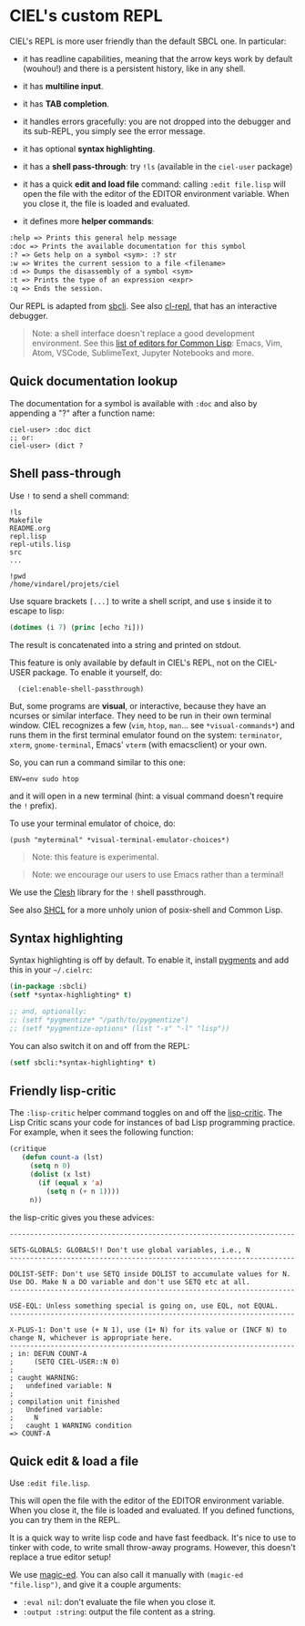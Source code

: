 # CIEL's custom REPL

CIEL's REPL is more user friendly than the default SBCL one. In particular:

-  it has readline capabilities, meaning that the arrow keys work by default (wouhou!) and there is a persistent history, like in any shell.
-  it has **multiline input**.
-  it has **TAB completion**.
-  it handles errors gracefully: you are not dropped into the debugger and its sub-REPL, you simply see the error message.
-  it has optional **syntax highlighting**.

- it has a **shell pass-through**: try `!ls` (available in the `ciel-user` package)
- it has a quick **edit and load file** command: calling `:edit file.lisp` will open the file with the editor of the EDITOR environment variable. When you close it, the file is loaded and evaluated.

-  it defines more **helper commands**:

``` txt
:help => Prints this general help message
:doc => Prints the available documentation for this symbol
:? => Gets help on a symbol <sym>: :? str
:w => Writes the current session to a file <filename>
:d => Dumps the disassembly of a symbol <sym>
:t => Prints the type of an expression <expr>
:q => Ends the session.
```

Our REPL is adapted from [sbcli](https://github.com/hellerve/sbcli). See also [cl-repl](https://github.com/koji-kojiro/cl-repl/), that has an interactive debugger.

> Note: a shell interface doesn't replace a good development environment. See this [list of editors for Common Lisp](https://lispcookbook.github.io/cl-cookbook/editor-support.html): Emacs, Vim, Atom, VSCode, SublimeText, Jupyter Notebooks and more.

## Quick documentation lookup

The documentation for a symbol is available with `:doc` and also by
appending a "?" after a function name:

```
ciel-user> :doc dict
;; or:
ciel-user> (dict ?
```

## Shell pass-through

Use `!` to send a shell command:

```
!ls
Makefile
README.org
repl.lisp
repl-utils.lisp
src
...

!pwd
/home/vindarel/projets/ciel
```

Use square brackets `[...]` to write a shell script, and use `$` inside it to escape to lisp:

```lisp
(dotimes (i 7) (princ [echo ?i]))
```

The result is concatenated into a string and printed on stdout.

This feature is only available by default in CIEL's REPL, not on the
CIEL-USER package. To enable it yourself, do:

      (ciel:enable-shell-passthrough)

But, some programs are **visual**, or interactive, because they have an ncurses or similar interface. They need
to be run in their own terminal window. CIEL recognizes a few (`vim`,
`htop`, `man`… see `*visual-commands*`) and runs them in the first terminal emulator found on
the system: `terminator`, `xterm`, `gnome-terminal`, Emacs' `vterm` (with emacsclient) or your own.

So, you can run a command similar to this one:

    ENV=env sudo htop

and it will open in a new terminal (hint: a visual command doesn't require the `!` prefix).

To use your terminal emulator of choice, do:

    (push "myterminal" *visual-terminal-emulator-choices*)

> Note: this feature is experimental.

> Note: we encourage our users to use Emacs rather than a terminal!

We use the [Clesh](https://github.com/Neronus/clesh) library for the `!` shell passthrough.

See also [SHCL](https://github.com/bradleyjensen/shcl) for a more unholy union of posix-shell and Common Lisp.


## Syntax highlighting

Syntax highlighting is off by default. To enable it, install [pygments](https://pygments.org/) and add this in your `~/.cielrc`:

```lisp
(in-package :sbcli)
(setf *syntax-highlighting* t)

;; and, optionally:
;; (setf *pygmentize* "/path/to/pygmentize")
;; (setf *pygmentize-options* (list "-s" "-l" "lisp"))
```

You can also switch it on and off from the REPL:

```lisp
(setf sbcli:*syntax-highlighting* t)
```

## Friendly lisp-critic

The `:lisp-critic` helper command toggles on and off the
[lisp-critic](https://github.com/g000001/lisp-critic). The Lisp Critic
scans your code for instances of bad Lisp programming practice. For
example, when it sees the following function:


~~~lisp
(critique
   (defun count-a (lst)
     (setq n 0)
     (dolist (x lst)
       (if (equal x 'a)
         (setq n (+ n 1))))
     n))
~~~

the lisp-critic gives you these advices:

```
----------------------------------------------------------------------

SETS-GLOBALS: GLOBALS!! Don't use global variables, i.e., N
----------------------------------------------------------------------

DOLIST-SETF: Don't use SETQ inside DOLIST to accumulate values for N.
Use DO. Make N a DO variable and don't use SETQ etc at all.
----------------------------------------------------------------------

USE-EQL: Unless something special is going on, use EQL, not EQUAL.
----------------------------------------------------------------------

X-PLUS-1: Don't use (+ N 1), use (1+ N) for its value or (INCF N) to
change N, whichever is appropriate here.
----------------------------------------------------------------------
; in: DEFUN COUNT-A
;     (SETQ CIEL-USER::N 0)
;
; caught WARNING:
;   undefined variable: N
;
; compilation unit finished
;   Undefined variable:
;     N
;   caught 1 WARNING condition
=> COUNT-A
```

## Quick edit & load a file

Use `:edit file.lisp`.

This will open the file with the editor of the EDITOR environment variable. When you
close it, the file is loaded and evaluated. If you defined functions, you can try them in the REPL.

It is a quick way to write lisp code and have fast feedback. It's nice
to use to tinker with code, to write small throw-away
programs. However, this doesn't replace a true editor setup!

We use [magic-ed](https://github.com/sanel/magic-ed). You can also call it manually with `(magic-ed "file.lisp")`, and give it a couple arguments:

- `:eval nil`: don't evaluate the file when you close it.
- `:output :string`: output the file content as a string.
